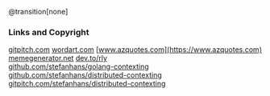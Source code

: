 @transition[none]

### Links and Copyright
[gitpitch.com](https://gitpitch.com/)
[wordart.com](https://wordart.com/)
[www.azquotes.com](https://www.azquotes.com)
[memegenerator.net](https://memegenerator.net)
[dev.to/rly](https://dev.to/rly)
<br>
[github.com/stefanhans/golang-contexting](https://github.com/stefanhans/golang-contexting)
[github.com/stefanhans/distributed-contexting](https://github.com/stefanhans/distributed-contexting)
[gitpitch.com/stefanhans/distributed-contexting](https://gitpitch.com/stefanhans/distributed-contexting#/)
<br>


